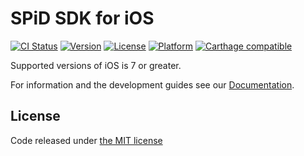 SPiD SDK for iOS
================
[![CI Status](http://img.shields.io/travis/schibsted/sdk-ios.svg?style=flat)](https://travis-ci.org/schibsted/sdk-ios)
[![Version](https://img.shields.io/cocoapods/v/SPiDSDK.svg?style=flat)](http://cocoapods.org/pods/SPiDSDK)
[![License](https://img.shields.io/cocoapods/l/SPiDSDK.svg?style=flat)](http://cocoapods.org/pods/SPiDSDK)
[![Platform](https://img.shields.io/cocoapods/p/SPiDSDK.svg?style=flat)](http://cocoapods.org/pods/SPiDSDK)
[![Carthage compatible](https://img.shields.io/badge/Carthage-compatible-4BC51D.svg?style=flat)](https://github.com/Carthage/Carthage)

Supported versions of iOS is 7 or greater.

For information and the development guides see our [Documentation](http://schibsted.github.com/sdk-ios "Documentation").

<h2>License</h2>
<p>Code released under <a href="https://github.com/schibsted/sdk-ios/blob/master/LICENSE.md">the MIT license</a></p>
